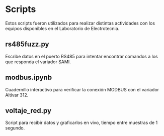 # Scripts
Estos scripts fueron utilizados para realizar distintas actividades con los equipos disponibles en el Laboratorio de Electrotecnia.

## rs485fuzz.py
Escribe datos en el puerto RS485 para intentar encontrar comandos a los que responda el variador SAMI.

## modbus.ipynb
Cuadernillo interactivo para verificar la conexión MODBUS con el variador Altivar 312.

## voltaje_red.py
Script para recibir datos y graficarlos en vivo, tiempo entre muestras de 1 segundo.